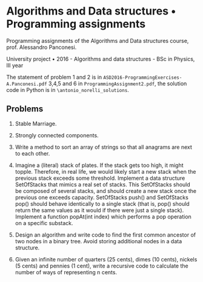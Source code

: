 # Algorithms and Data structures • Programming assignments

Programming assignments of the Algorithms and Data structures course, prof. Alessandro Panconesi. 

University project • 2016 - Algorithms and data structures - BSc in Physics, III year

The statement of problem 1 and 2 is in `ASD2016-ProgrammingExercises-A.Panconesi.pdf` 3,4,5 and 6 in `ProgrammingAssignment2.pdf`, the solution code in Python is in `\antonio_norelli_solutions`.

## Problems

1. Stable Marriage.

2. Strongly connected components.

3. Write a method to sort an array of strings so that all anagrams are next to each other.

4. Imagine a (literal) stack of plates. If the stack gets too high, it might topple. Therefore, in
real life, we would likely start a new stack when the previous stack exceeds some
threshold. Implement a data structure SetOfStacks that mimics a real set of stacks. This
SetOfStacks should be composed of several stacks, and should create a new stack once
the previous one exceeds capacity. SetOfStacks push() and SetOfStacks pop() should
behave identically to a single stack (that is, pop() should return the same values as it
would if there were just a single stack). Implement a function popAt(int index) which
performs a pop operation on a specific sub­stack.

5. Design an algorithm and write code to find the first common ancestor of two nodes in a
binary tree. Avoid storing additional nodes in a data structure.

6. Given an infinite number of quarters (25 cents), dimes (10 cents), nickels (5 cents) and
pennies (1 cent), write a recursive code to calculate the number of ways of representing
n cents.
